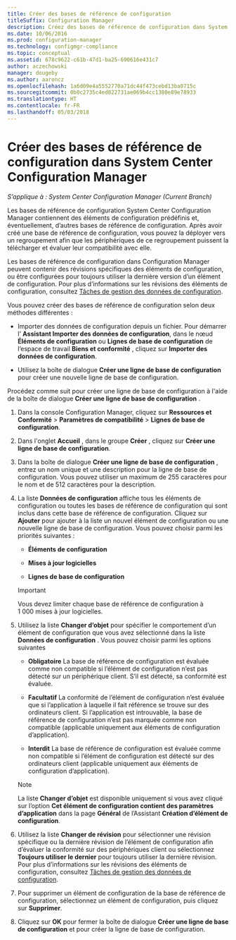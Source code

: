 ```yaml
---
title: Créer des bases de référence de configuration
titleSuffix: Configuration Manager
description: Créez des bases de référence de configuration dans System Center Configuration Manager pour les déployer ensuite dans un regroupement.
ms.date: 10/06/2016
ms.prod: configuration-manager
ms.technology: configmgr-compliance
ms.topic: conceptual
ms.assetid: 678c9622-c61b-47d1-ba25-690616e431c7
author: aczechowski
manager: dougeby
ms.author: aaroncz
ms.openlocfilehash: 1a6d09e4a5552770a71dc44f473cebd13ba0715c
ms.sourcegitcommit: 0b0c2735c4ed822731ae069b4cc1380e89e78933
ms.translationtype: HT
ms.contentlocale: fr-FR
ms.lasthandoff: 05/03/2018
---
```

# <a name="create-configuration-baselines-in-system-center-configuration-manager"></a>Créer des bases de référence de configuration dans System Center Configuration Manager

*S’applique à : System Center Configuration Manager (Current Branch)*


Les bases de référence de configuration System Center Configuration Manager contiennent des éléments de configuration prédéfinis et, éventuellement, d’autres bases de référence de configuration. Après avoir créé une base de référence de configuration, vous pouvez la déployer vers un regroupement afin que les périphériques de ce regroupement puissent la télécharger et évaluer leur compatibilité avec elle.  

 Les bases de référence de configuration dans Configuration Manager peuvent contenir des révisions spécifiques des éléments de configuration, ou être configurées pour toujours utiliser la dernière version d’un élément de configuration. Pour plus d’informations sur les révisions des éléments de configuration, consultez [Tâches de gestion des données de configuration](../../compliance/deploy-use/management-tasks-for-configuration-data.md).  

 Vous pouvez créer des bases de référence de configuration selon deux méthodes différentes :  

-   Importer des données de configuration depuis un fichier. Pour démarrer l’ **Assistant Importer des données de configuration**, dans le nœud **Éléments de configuration** ou **Lignes de base de configuration** de l’espace de travail **Biens et conformité** , cliquez sur **Importer des données de configuration**.  

-   Utilisez la boîte de dialogue **Créer une ligne de base de configuration** pour créer une nouvelle ligne de base de configuration.  

 Procédez comme suit pour créer une ligne de base de configuration à l'aide de la boîte de dialogue **Créer une ligne de base de configuration** .  

1.  Dans la console Configuration Manager, cliquez sur **Ressources et Conformité** > **Paramètres de compatibilité** > **Lignes de base de configuration**.  

3.  Dans l'onglet **Accueil** , dans le groupe **Créer** , cliquez sur **Créer une ligne de base de configuration**.  

4.  Dans la boîte de dialogue **Créer une ligne de base de configuration** , entrez un nom unique et une description pour la ligne de base de configuration. Vous pouvez utiliser un maximum de 255 caractères pour le nom et de 512 caractères pour la description.  

5.  La liste **Données de configuration** affiche tous les éléments de configuration ou toutes les bases de référence de configuration qui sont inclus dans cette base de référence de configuration. Cliquez sur **Ajouter** pour ajouter à la liste un nouvel élément de configuration ou une nouvelle ligne de base de configuration. Vous pouvez choisir parmi les priorités suivantes :  

    -   **Éléments de configuration**  

    -   **Mises à jour logicielles**  

    -   **Lignes de base de configuration**  
      > [!IMPORTANT]
      > Vous devez limiter chaque base de référence de configuration à 1 000 mises à jour logicielles.
6.  Utilisez la liste **Changer d’objet** pour spécifier le comportement d’un élément de configuration que vous avez sélectionné dans la liste **Données de configuration** . Vous pouvez choisir parmi les options suivantes  

    -   **Obligatoire** La base de référence de configuration est évaluée comme non compatible si l’élément de configuration n’est pas détecté sur un périphérique client. S’il est détecté, sa conformité est évaluée.  

    -   **Facultatif** La conformité de l’élément de configuration n’est évaluée que si l’application à laquelle il fait référence se trouve sur des ordinateurs client. Si l’application est introuvable, la base de référence de configuration n’est pas marquée comme non compatible (applicable uniquement aux éléments de configuration d’application).  

    -   **Interdit** La base de référence de configuration est évaluée comme non compatible si l’élément de configuration est détecté sur des ordinateurs client (applicable uniquement aux éléments de configuration d’application).  

    > [!NOTE]
    >  La liste **Changer d’objet** est disponible uniquement si vous avez cliqué sur l’option **Cet élément de configuration contient des paramètres d’application** dans la page **Général** de l’Assistant **Création d’élément de configuration**.  

7.  Utilisez la liste **Changer de révision** pour sélectionner une révision spécifique ou la dernière révision de l’élément de configuration afin d’évaluer la conformité sur des périphériques client ou sélectionnez **Toujours utiliser le dernier** pour toujours utiliser la dernière révision. Pour plus d’informations sur les révisions des éléments de configuration, consultez [Tâches de gestion des données de configuration](../../compliance/deploy-use/management-tasks-for-configuration-data.md).  

8.  Pour supprimer un élément de configuration de la base de référence de configuration, sélectionnez un élément de configuration, puis cliquez sur **Supprimer**.  

9. Cliquez sur **OK** pour fermer la boîte de dialogue **Créer une ligne de base de configuration** et pour créer la ligne de base de configuration.  
